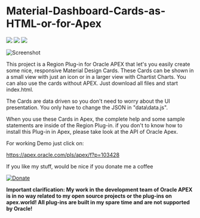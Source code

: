  # Material-Dashboard-Cards-as-HTML-or-for-Apex
 
![](https://img.shields.io/badge/ORACLE-APEX-success.svg) ![](https://img.shields.io/badge/Plug--in_Type-Region-orange.svg) ![](https://img.shields.io/badge/Avaiable%20for%20APEX-5.1.3%20or%20above-blue)

![Screenshot](https://github.com/RonnyWeiss/Material-Dashboard-Cards-as-HTML-or-for-Apex/blob/master/screenshot.gif?raw=true)

This project is a Region Plug-in for Oracle APEX that let's you easily create some nice, responsive Material Design Cards. These Cards can be shown in a small view with just an icon or in a larger view with Chartist Charts. You can also use the cards without APEX. Just download all files and start index.html.

The Cards are data driven so you don't need to worry about the UI presentation. You only have to change the JSON in "data\data.js".

When you use these Cards in Apex, the complete help and some sample statements are inside of the Region Plug-in.
if you don't to know how to install this Plug-in in Apex, please take look at the API of Oracle Apex.

For working Demo just click on:

https://apex.oracle.com/pls/apex/f?p=103428

If you like my stuff, would be nice if you donate me a coffee

[![Donate](https://img.shields.io/badge/Donate-PayPal-green.svg)](https://www.paypal.me/RonnyW1)

**Important clarification: My work in the development team of Oracle APEX is in no way related to my open source projects or the plug-ins on apex.world! All plug-ins are built in my spare time and are not supported by Oracle!**